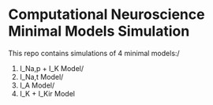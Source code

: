 # Computational Neuroscience Minimal Models Simulation
This repo contains simulations of 4 minimal models:/
1) I_Na,p + I_K Model/
2) I_Na,t Model/
3) I_A Model/
4)  I_K + I_Kir Model
